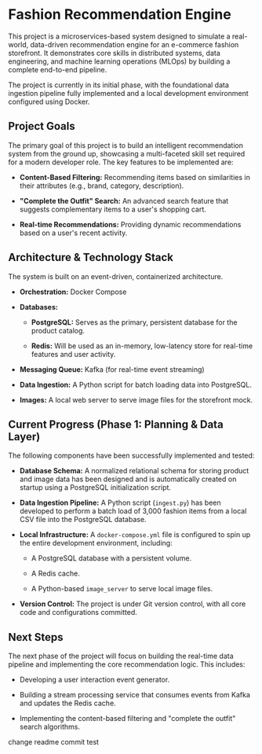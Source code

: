 # Fashion Recommendation Engine

This project is a microservices-based system designed to simulate a real-world, data-driven recommendation engine for an e-commerce fashion storefront. It demonstrates core skills in distributed systems, data engineering, and machine learning operations (MLOps) by building a complete end-to-end pipeline.

The project is currently in its initial phase, with the foundational data ingestion pipeline fully implemented and a local development environment configured using Docker.

## Project Goals

The primary goal of this project is to build an intelligent recommendation system from the ground up, showcasing a multi-faceted skill set required for a modern developer role. The key features to be implemented are:

* **Content-Based Filtering:** Recommending items based on similarities in their attributes (e.g., brand, category, description).

* **"Complete the Outfit" Search:** An advanced search feature that suggests complementary items to a user's shopping cart.

* **Real-time Recommendations:** Providing dynamic recommendations based on a user's recent activity.

## Architecture & Technology Stack

The system is built on an event-driven, containerized architecture.

* **Orchestration:** Docker Compose

* **Databases:**

  * **PostgreSQL:** Serves as the primary, persistent database for the product catalog.

  * **Redis:** Will be used as an in-memory, low-latency store for real-time features and user activity.

* **Messaging Queue:** Kafka (for real-time event streaming)

* **Data Ingestion:** A Python script for batch loading data into PostgreSQL.

* **Images:** A local web server to serve image files for the storefront mock.

## Current Progress (Phase 1: Planning & Data Layer)

The following components have been successfully implemented and tested:

* **Database Schema:** A normalized relational schema for storing product and image data has been designed and is automatically created on startup using a PostgreSQL initialization script.

* **Data Ingestion Pipeline:** A Python script (`ingest.py`) has been developed to perform a batch load of 3,000 fashion items from a local CSV file into the PostgreSQL database.

* **Local Infrastructure:** A `docker-compose.yml` file is configured to spin up the entire development environment, including:

  * A PostgreSQL database with a persistent volume.

  * A Redis cache.

  * A Python-based `image_server` to serve local image files.

* **Version Control:** The project is under Git version control, with all core code and configurations committed.

## Next Steps

The next phase of the project will focus on building the real-time data pipeline and implementing the core recommendation logic. This includes:

* Developing a user interaction event generator.

* Building a stream processing service that consumes events from Kafka and updates the Redis cache.

* Implementing the content-based filtering and "complete the outfit" search algorithms.



change readme commit test